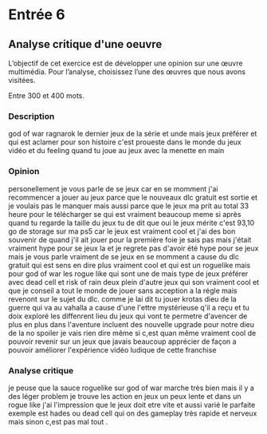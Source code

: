# Entrée 6
## Analyse critique d'une oeuvre

L’objectif de cet exercice est de développer une opinion sur une œuvre multimédia. Pour l’analyse, choisissez l’une des œuvres que nous avons visitées. 

Entre 300 et 400 mots. 

### Description
god of war ragnarok le dernier jeux de la série et unde mais jeux préférer et qui est aclamer pour son histoire c'est proueste dans le monde du jeux vidéo et du feeling quand tu joue au jeux avec la menette en main 

### Opinion
personellement je vous parle de se jeux car en se momment j'ai recommencer a jouer au jeux parce que le nouveaux dlc gratuit est sortie et je voulais pas le manquer mais aussi parce que le jeux ma prit au total 33 heure pour le télécharger se qui est vraiment beaucoup meme si après quand tu regarde la taille du jeux tu de dit que oui le jeux mérite c'est 93,10 go de storage sur ma ps5 car le jeux est vraiment cool et j'ai des bon souvenir de quand j'il ait jouer pour la première foie je sais pas mais j'était vraiment hype pour se jeux la et je regrete pas d'avoir été hype pour se jeux mais je vous parle vraiment de se jeux en se momment a cause du dlc gratuit qui est sens en dire plus vraiment cool et qui est un roguelike mais pour god of war les rogue like qui sont une de mais type de jeux préférer avec dead cell et risk of rain deux plein d'autre jeux qui son vraiment cool et que je conseil a tout le monde de jouer sans acception a la régle mais revenont sur le sujet du dlc. comme je lai dit tu jouer krotas dieu de la guerre qui va au vahalla a cause d'une l'ettre mystérieuse q'il a reçu
et tu doix exploré les diffenrent lieu du jeux qui vont te permetre d'avencer de plus en plus dans l'aventure incluent des nouvelle upgrade pour notre dieu de la no spoiler je vais rien dire même si c,est quan même vraiment cool de pouvoir revenir sur un jeux que javais beaucoup apprécier de façon a pouvoir améliorer l'expérience vidéo ludique de cette franchise 

### Analyse critique
je peuse que la sauce roguelike sur god of war marche très bien mais il y a des léger problem je trouve les action en jeux un peux lente et dans un rogue like j'ai l'impression que le jeux doit etre vite et aussi varié le parfaite exemple est hades ou dead cell qui on des gameplay très rapide et nerveux mais sinon c,est pas mal tout .
